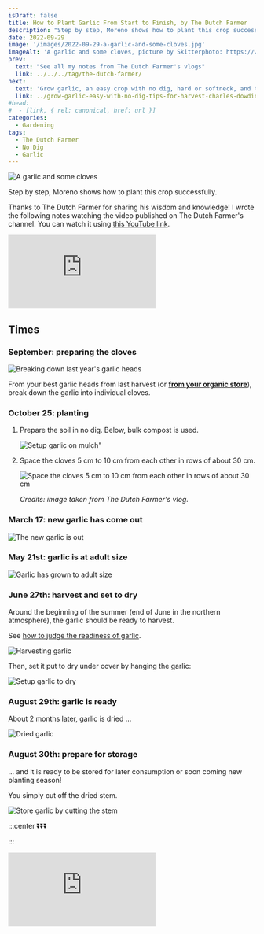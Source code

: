 ```yaml
---
isDraft: false
title: How to Plant Garlic From Start to Finish, by The Dutch Farmer
description: "Step by step, Moreno shows how to plant this crop successfully."
date: 2022-09-29
image: '/images/2022-09-29-a-garlic-and-some-cloves.jpg'
imageAlt: 'A garlic and some cloves, picture by Skitterphoto: https://www.pexels.com/fr-fr/photo/ail-aliments-brouiller-concentrer-630766/'
prev:
  text: "See all my notes from The Dutch Farmer's vlogs"
  link: ../../../tag/the-dutch-farmer/
next:
  text: 'Grow garlic, an easy crop with no dig, hard or softneck, and tips for harvest'
  link: ../grow-garlic-easy-with-no-dig-tips-for-harvest-charles-dowding/
#head:
#  - [link, { rel: canonical, href: url }]
categories:
  - Gardening
tags:
  - The Dutch Farmer
  - No Dig
  - Garlic
---
```


![A garlic and some cloves](/images/2022-09-29-a-garlic-and-some-cloves.jpg 'Credits: picture by [Skitterphoto](https://www.pexels.com/fr-fr/photo/ail-aliments-brouiller-concentrer-630766/)')

Step by step, Moreno shows how to plant this crop successfully.

<!-- more -->

Thanks to The Dutch Farmer for sharing his wisdom and knowledge! I wrote the following notes watching the video published on The Dutch Farmer's channel. You can watch it using [this YouTube link](https://www.youtube.com/watch?v=BNR8b4_o2LA).

<!-- markdownlint-disable MD033 -->
<p class="newsletter-wrapper"><iframe class="newsletter-embed" src="https://iamjeremie.substack.com/embed" frameborder="0" scrolling="no"></iframe></p>

## Times

### September: preparing the cloves

![Breaking down last year's garlic heads](images/september-preparing-many-cloves.jpg "Credits: image taken from The Dutch Farmer's vlog.")

From your best garlic heads from last harvest (or **[from your organic store](../supermarket-garlic-for-seed-charles-dowding/index.md)**), break down the garlic into individual cloves.

### October 25: planting

1. Prepare the soil in no dig. Below, bulk compost is used.

   ![Setup garlic on mulch](images/october-25-planting.jpg "Credits: image taken from The Dutch Farmer's vlog.")"

2. Space the cloves 5 cm to 10 cm from each other in rows of about 30 cm.

   ![Space the cloves 5 cm to 10 cm from each other in rows of about 30 cm](images/october-25-planting-details.jpg)

   _Credits: image taken from The Dutch Farmer's vlog._

### March 17: new garlic has come out

![The new garlic is out](images/march-17-young-garlic.jpg "Credits: image taken from The Dutch Farmer's vlog.")

### May 21st: garlic is at adult size

![Garlic has grown to adult size](images/may-21-adult-garlic.jpg "Credits: image taken from The Dutch Farmer's vlog.")

### June 27th: harvest and set to dry

Around the beginning of the summer (end of June in the northern atmosphere), the garlic should be ready to harvest.

See [how to judge the readiness of garlic](../how-to-judge-the-readiness-of-garlic-charles-dowding/index.md).

![Harvesting garlic](images/june-27-harvest.jpg)

Then, set it put to dry under cover by hanging the garlic:

![Setup garlic to dry](images/june-27-setup-to-dry.jpg "Credits: image taken from The Dutch Farmer's vlog.")

### August 29th: garlic is ready

About 2 months later, garlic is dried ...

![Dried garlic](images/august-29-dried-garlic.jpg "Credits: image taken from The Dutch Farmer's vlog.")

### August 30th: prepare for storage

... and it is ready to be stored for later consumption or soon coming new planting season!

You simply cut off the dried stem.

![Store garlic by cutting the stem](images/augsut-30-ready-to-store.jpg "Credits: image taken from The Dutch Farmer's vlog.")

:::center ⏬⏬⏬

:::

<!-- markdownlint-disable MD033 -->
<p class="newsletter-wrapper"><iframe class="newsletter-embed" src="https://iamjeremie.substack.com/embed" frameborder="0" scrolling="no"></iframe></p>
